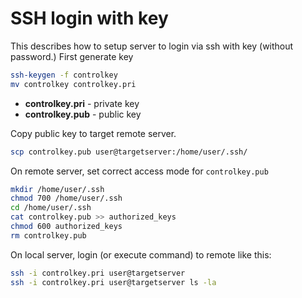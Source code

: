 # SSH login with key
This describes how to setup server to login via ssh with key (without password.)
First generate key 
```bash
ssh-keygen -f controlkey
mv controlkey controlkey.pri
```

* __controlkey.pri__ - private key
* __controlkey.pub__ - public key

Copy public key to target remote server.
```bash
scp controlkey.pub user@targetserver:/home/user/.ssh/
```
On remote server, set correct access mode for ``controlkey.pub``
```bash
mkdir /home/user/.ssh 
chmod 700 /home/user/.ssh
cd /home/user/.ssh
cat controlkey.pub >> authorized_keys
chmod 600 authorized_keys
rm controlkey.pub
```
On local server, login (or execute command) to remote like this:
```bash
ssh -i controlkey.pri user@targetserver
ssh -i controlkey.pri user@targetserver ls -la 
```
